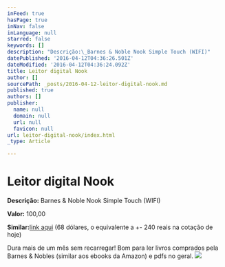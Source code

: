 ```yaml
---
inFeed: true
hasPage: true
inNav: false
inLanguage: null
starred: false
keywords: []
description: "Descrição:\_Barnes & Noble Nook Simple Touch (WIFI)"
datePublished: '2016-04-12T04:36:26.501Z'
dateModified: '2016-04-12T04:36:24.092Z'
title: Leitor digital Nook
author: []
sourcePath: _posts/2016-04-12-leitor-digital-nook.md
published: true
authors: []
publisher:
  name: null
  domain: null
  url: null
  favicon: null
url: leitor-digital-nook/index.html
_type: Article

---
```

# Leitor digital Nook

**Descrição:** Barnes & Noble Nook Simple Touch (WIFI)

**Valor:** 100,00

**Similar:**[link aqui][0] (68 dólares, o equivalente a +- 240 reais na cotação de hoje)

Dura mais de um mês sem recarregar! Bom para ler livros comprados pela Barnes & Nobles (similar aos ebooks da Amazon) e pdfs no geral.
![](https://the-grid-user-content.s3-us-west-2.amazonaws.com/92f5d497-98d6-4fc7-acdb-7f1ddc5f69f5.jpg)

[0]: http://www.amazon.com/gp/product/140053271X/ref=pd_lpo_sbs_dp_ss_1?pf_rd_p=1944687562&pf_rd_s=lpo-top-stripe-1&pf_rd_t=201&pf_rd_i=B006VB6UNI&pf_rd_m=ATVPDKIKX0DER&pf_rd_r=0NVHX1EF1Z02X8BT4T17